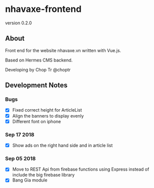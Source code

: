 # nhavaxe-frontend
version 0.2.0

## About
Front end for the website nhavaxe.vn written with Vue.js.

Based on Hermes CMS backend.

Developing by Chop Tr @choptr

## Development Notes

### Bugs
- [x] Fixed correct height for ArticleList
- [x] Align the banners to display evenly
- [x] Different font on iphone

### Sep 17 2018
- [x] Show ads on the right hand side and in article list

### Sep 05 2018
- [x] Move to REST Api from firebase functions using Express instead of include the big firebase library
- [x] Bang Gia module
